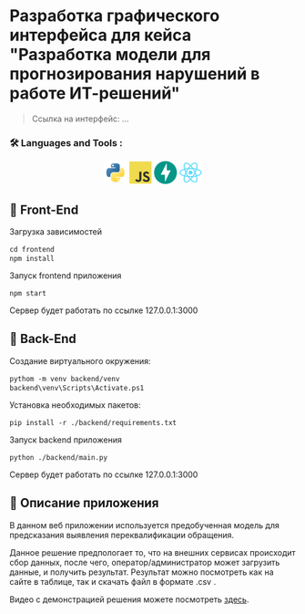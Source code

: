 # Разработка графического интерфейса для кейса "Разработка модели для прогнозирования нарушений в работе ИТ-решений"
> Ссылка на интерфейс: ...
### :hammer_and_wrench: Languages and Tools :

<div align="center">
  <img src="https://raw.githubusercontent.com/devicons/devicon/1119b9f84c0290e0f0b38982099a2bd027a48bf1/icons/python/python-original.svg" height="40" width="40">
  <img src="https://raw.githubusercontent.com/devicons/devicon/1119b9f84c0290e0f0b38982099a2bd027a48bf1/icons/javascript/javascript-original.svg" height="40" width="40">
  <img src="https://raw.githubusercontent.com/devicons/devicon/1119b9f84c0290e0f0b38982099a2bd027a48bf1/icons/fastapi/fastapi-original.svg" height="40" width="40">
  <img src="https://raw.githubusercontent.com/devicons/devicon/1119b9f84c0290e0f0b38982099a2bd027a48bf1/icons/react/react-original.svg" height="40" width="40">
</div>

## :crystal_ball: Front-End
Загрузка зависимостей
```
cd frontend
npm install
```
Запуск frontend приложения
```
npm start
```
Сервер будет работать по ссылке 127.0.0.1:3000
## :hammer: Back-End
Создание виртуального окружения:
```
pythom -m venv backend/venv
backend\venv\Scripts\Activate.ps1
```
Установка необходимых пакетов:
```
pip install -r ./backend/requirements.txt
```
Запуск backend приложения
```
python ./backend/main.py
```
Сервер будет работать по ссылке 127.0.0.1:3000
## :moyai: Описание приложения

В данном веб приложении используется предобученная модель для предсказания выявления переквалификации обращения.

Данное решение предпологает то, что на внешних сервисах происходит сбор данных, после чего, оператор/администратор может загрузить данные, и получить результат. Результат можно посмотреть как на сайте в таблице, так и скачать файл в формате .csv .

Видео с демонстрацией решения можете посмотреть [здесь](https://disk.yandex.ru/d/ibS70vjAJ01B5g).
